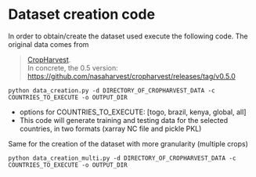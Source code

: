 # Dataset creation code

In order to obtain/create the dataset used execute the following code. The original data comes from
> [CropHarvest](https://github.com/nasaharvest/cropharvest).  
> In concrete, the 0.5 version: https://github.com/nasaharvest/cropharvest/releases/tag/v0.5.0

```
python data_creation.py -d DIRECTORY_OF_CROPHARVEST_DATA -c COUNTRIES_TO_EXECUTE -o OUTPUT_DIR
```

* options for COUNTRIES_TO_EXECUTE: [togo, brazil, kenya, global, all]
* This code will generate training and testing data for the selected countries, in two formats (xarray NC file and pickle PKL)

Same for the creation of the dataset with more granularity (multiple crops)

```
python data_creation_multi.py -d DIRECTORY_OF_CROPHARVEST_DATA -c COUNTRIES_TO_EXECUTE -o OUTPUT_DIR
```
